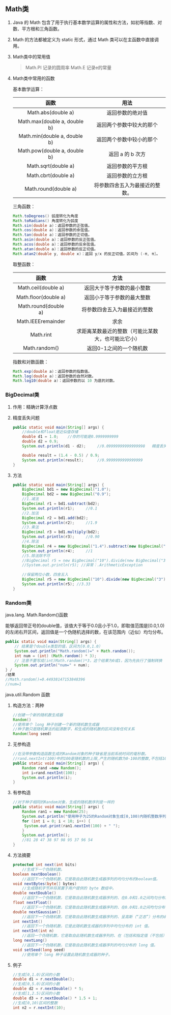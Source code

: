 ## Math类

1. Java 的 Math 包含了用于执行基本数学运算的属性和方法，如初等指数、对数、平方根和三角函数。

2. Math 的方法都被定义为 static 形式，通过 Math 类可以在主函数中直接调用。

3. Math类中的常用值

   >Math.PI 记录的圆周率
   >Math.E 记录e的常量

4. Math类中常用的函数

   基本数学运算：

   |             函数             |              用法              |
   | :--------------------------: | :----------------------------: |
   |      Math.abs(double a)      |        返回参数的绝对值        |
   | Math.max(double a, double b) |    返回两个参数中较大的那个    |
   | Math.min(double a, double b) |    返回两个参数中较小的那个    |
   | Math.pow(double a, double b) |        返回 a 的 b 次方        |
   |     Math.sqrt(double a)      |        返回参数的平方根        |
   |     Math.cbrt(double a)      |        返回参数的立方根        |
   |     Math.round(double a)     | 将参数四舍五入为最接近的整数。 |

   三角函数：

   ```java
   Math.toDegrees() 弧度转化为角度
   Math.toRadians() 角度转化为弧度
   Math.sin(double a)：返回参数的正弦值。
   Math.cos(double a)：返回参数的余弦值。
   Math.tan(double a)：返回参数的正切值。
   Math.asin(double a)：返回参数的反正弦值。
   Math.acos(double a)：返回参数的反余弦值。
   Math.atan(double a)：返回参数的反正切值。
   Math.atan2(double y, double x)：返回 y/x 的反正切值，区间为 (-π, π]。
   ```

   取整函数：

   |         函数         |                        方法                        |
   | :------------------: | :------------------------------------------------: |
   | Math.ceil(double a)  |             返回大于等于参数的最小整数             |
   | Math.floor(double a) |             返回小于等于参数的最大整数             |
   | Math.round(double a) |            将参数四舍五入为最接近的整数            |
   |  Math.IEEEremainder  |                        求余                        |
   |      Math.rint       | 求距离某数最近的整数（可能比某数大，也可能比它小） |
   |    Math.random()     |              返回0-1之间的一个随机数               |

   指数和对数函数：

   ```java
   Math.exp(double a)：返回参数的指数值。
   Math.log(double a)：返回参数的自然对数。
   Math.log10(double a)：返回参数的以 10 为底的对数。
   ```

### BigDecimal类

1. 作用：精确计算浮点数

2. 精度丢失问题

   ```java
   public static void main(String[] args) {
       //double和float是近似值存储
       double d1 = 1.0;    //存的可能是0.9999999999
       double d2 = 0.9;
       System.out.println(d1 - d2); 	//0.09999999999999998   精度丢失
   
       double result = (1.4 - 0.5) / 0.9;
       System.out.println(result);		//0.9999999999999999  
   }
   ```

3. 方法

   ```java
   public static void main(String[] args) {
       BigDecimal bd1 = new BigDecimal("1.0");
       BigDecimal bd2 = new BigDecimal("0.9");
       //1.减法
       BigDecimal r1 = bd1.subtract(bd2);
       System.out.println(r1);     //0.1
       //2.加法
       BigDecimal r2 = bd1.add(bd2);
       System.out.println(r2);     //1.9
       //3.乘法
       BigDecimal r3 = bd1.multiply(bd2);
       System.out.println(r3);     //0.90
       //4.除法
       BigDecimal r4 = new BigDecimal("1.4").subtract(new BigDecimal("0.5")).divide(new BigDecimal("0.9"));
       System.out.println(r4);     //1
       //5.除法除不尽
       //BigDecimal r5 = new BigDecimal("10").divide(new BigDecimal("3"));
       //System.out.println(r5); //异常：.ArithmeticException
       
       //保留两位小数，四舍五入
       BigDecimal r5 = new BigDecimal("10").divide(new BigDecimal("3"), 2, BigDecimal.ROUND_HALF_UP);
       System.out.println(r5); //3.33
   }
   ```

### Random类

java.lang.  Math.Random()函数

能够返回带正号的double值，该值大于等于0.0且小于1.0，即取值范围是[0.0,1.0)的左闭右开区间，返回值是一个伪随机选择的数，在该范围内（近似）均匀分布。  

```java
public static void main(String[] args) {
    // 结果是个double类型的值，区间为[0.0,1.0）
    System.out.println("Math.random()=" + Math.random());
    int num = (int) (Math.random() * 3);
    // 注意不要写成(int)Math.random()*3，这个结果为0或1，因为先执行了强制转换
    System.out.println("num=" + num);
} /
/结果
//Math.random()=0.44938147153848396
//num=1
```

java.util.Random  函数

1. 构造方法：两种

   ```java
   //创建一个新的随机数生成器
   Random()
   //使用单个 long 种子创建一个新的随机数生成器
   //种子数只是随机算法的起源数字，和生成的随机数的区间没有任何关系
   Random(long seed)
   ```

2. 无参构造

   ```java
   //在没带参数构造函数生成的Random对象的种子缺省是当前系统时间的毫秒数。
   //rand.nextInt(100)中的100是随机数的上限,产生的随机数为0-100的整数,不包括100。
   public static void main(String[] args) {
       Random rand =new Random();
       int i=rand.nextInt(100);
       System.out.println(i);
   }
   ```

3. 有参构造

   ```java
   //对于种子相同的Random对象，生成的随机数序列是一样的
   public static void main(String[] args) {
       Random ran1 = new Random(25);
       System.out.println("使用种子为25的Random对象生成[0,100)内随机整数序列: ");
       for (int i = 0; i < 10; i++) {
       	System.out.print(ran1.nextInt(100) + " ");
       } 
       System.out.println();
       //81 28 47 38 97 98 95 37 96 54
   }
   ```

4. 方法摘要

   ```java
   protected int next(int bits)
       //生成下一个伪随机数。
   boolean nextBoolean()
       //返回下一个伪随机数，它是取自此随机数生成器序列的均匀分布的boolean值。
   void nextBytes(byte[] bytes)
       //生成随机字节并将其置于用户提供的 byte 数组中。
   double nextDouble()
       //返回下一个伪随机数，它是取自此随机数生成器序列的、在0.0和1.0之间均匀分布的 double值。
   float nextFloat()
       //返回下一个伪随机数，它是取自此随机数生成器序列的、在0.0和1.0之间均匀分布float值。
   double nextGaussian()
       //返回下一个伪随机数，它是取自此随机数生成器序列的、呈高斯（“正态”）分布的double值，其平均值是0.0标准差是1.0。
   int nextInt()
       //返回下一个伪随机数，它是此随机数生成器的序列中均匀分布的 int 值。
   int nextInt(int n)
       //返回一个伪随机数，它是取自此随机数生成器序列的、在（包括和指定值（不包括）之间均匀分布的int值。
   long nextLong()
       //返回下一个伪随机数，它是取自此随机数生成器序列的均匀分布的 long 值。
   void setSeed(long seed)
       //使用单个 long 种子设置此随机数生成器的种子。
   ```

5. 例子

   ```java
   //生成[0,1.0)区间的小数
   double d1 = r.nextDouble();
   //生成[0,5.0)区间的小数
   double d2 = r.nextDouble() * 5;
   //生成[1,2.5)区间的小数
   double d3 = r.nextDouble() * 1.5 + 1;
   //生成[0,10)区间的整数
   int n2 = r.nextInt(10);
   ```

